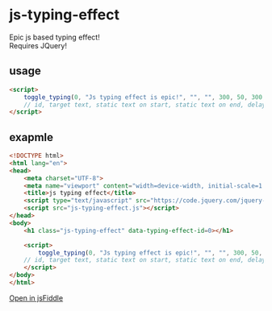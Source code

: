 # js-typing-effect
Epic js based typing effect!<br>
Requires JQuery!

## usage
```html
<script>
	toggle_typing(0, "Js typing effect is epic!", "", "", 300, 50, 300, 5); 
	// id, target text, static text on start, static text on end, delay between cursor blinking, delay between typing letters, delay after cursor will disapear, cursor blinking time
</script>
```

## exapmle
```html
<!DOCTYPE html>
<html lang="en">
<head>
	<meta charset="UTF-8">
	<meta name="viewport" content="width=device-width, initial-scale=1.0">
	<title>js typing effect</title>
	<script type="text/javascript" src="https://code.jquery.com/jquery-3.6.0.slim.min.js" integrity="sha256-u7e5khyithlIdTpu22PHhENmPcRdFiHRjhAuHcs05RI=" crossorigin="anonymous"></script>
	<script src="js-typing-effect.js"></script>
</head>
<body>
	<h1 class="js-typing-effect" data-typing-effect-id=0></h1>

	<script>
		toggle_typing(0, "Js typing effect is epic!", "", "", 300, 50, 300, 5); 
    // id, target text, static text on start, static text on end, delay between cursor blinking, delay between typing letters, delay after cursor will disapear, cursor blinking time
	</script>
</body>
</html>
```
[Open in jsFiddle](https://jsfiddle.net/sj4cx09b/ "Open in jsFiddle")
